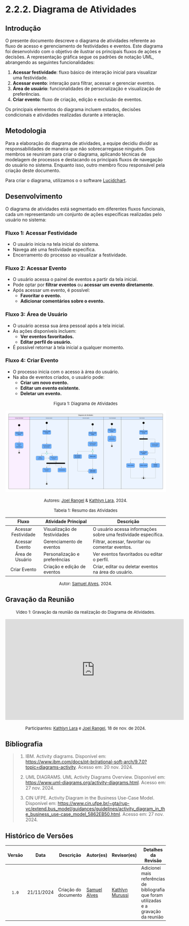 # 2.2.2. Diagrama de Atividades

## Introdução

O presente documento descreve o diagrama de atividades referente ao fluxo de acesso e gerenciamento de festividades e eventos. Este diagrama foi desenvolvido com o objetivo de ilustrar os principais fluxos de ações e decisões. A representação gráfica segue os padrões de notação UML, abrangendo as seguintes funcionalidades:

1. **Acessar festividade**: fluxo básico de interação inicial para visualizar uma festividade.
2. **Acessar evento**: interação para filtrar, acessar e gerenciar eventos.
3. **Área de usuário**: funcionalidades de personalização e visualização de preferências.
4. **Criar evento**: fluxo de criação, edição e exclusão de eventos.

Os principais elementos do diagrama incluem estados, decisões condicionais e atividades realizadas durante a interação.

## Metodologia

Para a elaboração do diagrama de atividades, a equipe decidiu dividir as responsabilidades de maneira que não sobrecarregasse ninguém. Dois membros se reuniram para criar o diagrama, aplicando técnicas de modelagem de processos e destacando os principais fluxos de navegação do usuário no sistema. Enquanto isso, outro membro ficou responsável pela criação deste documento. 

Para criar o diagrama, utilizamos o o software <a href="https://www.lucidchart.com/" target="blank">Lucidchart</a>.


## Desenvolvimento

O diagrama de atividades está segmentado em diferentes fluxos funcionais, cada um representando um conjunto de ações específicas realizadas pelo usuário no sistema:

### Fluxo 1: Acessar Festividade
- O usuário inicia na tela inicial do sistema.
- Navega até uma festividade específica.
- Encerramento do processo ao visualizar a festividade.

### Fluxo 2: Acessar Evento
- O usuário acessa o painel de eventos a partir da tela inicial.
- Pode optar por **filtrar eventos** ou **acessar um evento diretamente**.
- Após acessar um evento, é possível:
  - **Favoritar o evento.**
  - **Adicionar comentários sobre o evento.**

### Fluxo 3: Área de Usuário
- O usuário acessa sua área pessoal após a tela inicial.
- As ações disponíveis incluem:
  - **Ver eventos favoritados.**
  - **Editar perfil do usuário.**
- É possível retornar à tela inicial a qualquer momento.

### Fluxo 4: Criar Evento
- O processo inicia com o acesso à área do usuário.
- Na aba de eventos criados, o usuário pode:
  - **Criar um novo evento.**
  - **Editar um evento existente.**
  - **Deletar um evento.**

<font size="2"><p style="text-align: center">Figura 1: Diagrama de Atividades</p></font>
<center>


![Diagrama de Atividades](../assets/diagrama-de-atividades/diagrama-de-atividades.jpg)

</center>

<font size="2"><p style="text-align: center">Autores: [Joel Rangel][JoelGH] & [Kathlyn Lara][KathlynGH], 2024.</p></font>


<font size="2"><p style="text-align: center">Tabela 1: Resumo das Atividades</p></font>
<center>

| **Fluxo**         | **Atividade Principal**         | **Descrição**                                                                 |
| :----------------: | ------------------------------- | ----------------------------------------------------------------------------- |
| Acessar Festividade | Visualização de festividades    | O usuário acessa informações sobre uma festividade específica.                |
| Acessar Evento      | Gerenciamento de eventos       | Filtrar, acessar, favoritar ou comentar eventos.                              |
| Área de Usuário     | Personalização e preferências  | Ver eventos favoritados ou editar o perfil.                                   |
| Criar Evento        | Criação e edição de eventos    | Criar, editar ou deletar eventos na área do usuário.                          |

</center>

<font size="2"><p style="text-align: center">Autor: [Samuel Alves][SamuelGH], 2024.</p></font>

## Gravação da Reunião

<font size="2"><p style="text-align: center">Vídeo 1: Gravação da reunião da realização do Diagrama de Atividades.</p></font>
<center>

<iframe width="560" height="315" 
  src="https://www.youtube.com/embed/NSocxGJ7qnk" 
  frameborder="0" 
  allow="accelerometer; autoplay; clipboard-write; encrypted-media; gyroscope; picture-in-picture" 
  allowfullscreen>
</iframe>

</center>

<font size="2"><p style="text-align: center">Participantes: [Kathlyn Lara][KathlynGH] e [Joel Rangel][JoelGH], 18 de nov. de 2024. </p></font>

## Bibliografia

> 1. IBM. Activity diagrams. Disponível em: https://www.ibm.com/docs/pt-br/rational-soft-arch/9.7.0?topic=diagrams-activity. Acesso em: 20 nov. 2024.
>
> 2. UML DIAGRAMS. UML Activity Diagrams Overview. Disponível em: https://www.uml-diagrams.org/activity-diagrams.html. Acesso em: 27 nov. 2024.
>
> 3. CIN UFPE. Activity Diagram in the Business Use-Case Model. Disponível em: https://www.cin.ufpe.br/~gta/rup-vc/extend.bus_model/guidances/guidelines/activity_diagram_in_the_business_use-case_model_5862EB50.html. Acesso em: 27 nov. 2024.
>

## Histórico de Versões

| **Versão** | **Data**       | **Descrição**               | **Autor(es)**       | **Revisor(es)** | **Detalhes da Revisão** |
| :--------: | -------------- | --------------------------- | ------------------- | --------------- | ----------------------- |
| `1.0` | 21/11/2024     | Criação do documento        | [Samuel Alves][SamuelGH] | [Kathlyn Murussi][KathlynGH] | Adicionei mais referências de bibliografia que foram utilizadas e a gravação da reunião |

[AnaGH]: https://github.com/analufernanndess  
[CainaGH]: https://github.com/freitasc  
[PabloGH]: https://github.com/pabloheika
[AnaGH]: https://github.com/analufernanndess
[CainaGH]: https://github.com/freitasc
[ClaudioGH]: https://github.com/claudiohsc
[EliasGH]: https://github.com/EliasOliver21
[GuilhermeGH]: https://github.com/gmeister18
[JoelGH]: https://github.com/JoelSRangel
[KathlynGH]: https://github.com/klmurussi
[PabloGH]: https://github.com/pabloheika
[PedroRGH]: https://github.com/pedro-rodiguero
[PedroPGH]: https://github.com/Pedrin0030
[SamuelGH]: https://github.com/samuelalvess
[TalesGH]: https://github.com/TalesRG
